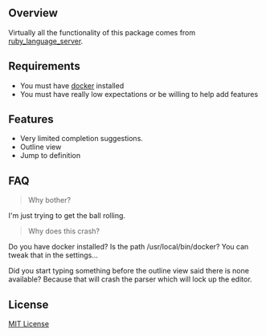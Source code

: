 ## Overview

Virtually all the functionality of this package comes from [ruby_language_server](https://github.com/kwerle/ruby_language_server).

## Requirements

  - You must have [docker](https://www.docker.com/) installed
  - You must have really low expectations or be willing to help add features

## Features

  - Very limited completion suggestions.
  - Outline view
  - Jump to definition

## FAQ

> Why bother?

I'm just trying to get the ball rolling.  

> Why does this crash?

Do you have docker installed?  Is the path /usr/local/bin/docker?  You can tweak that in the settings...

Did you start typing something before the outline view said there is none available?  Because that will crash the parser which will lock up the editor.

## License

[MIT License](https://liuderchi.mit-license.org/)
